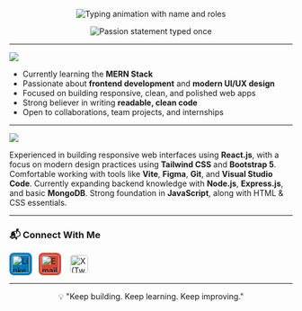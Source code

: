 <p align="center">
  <img src="https://readme-typing-svg.demolab.com?font=JetBrains+Mono&size=28&duration=2000&pause=1000&color=1E90FF&center=true&vCenter=true&width=800&lines=Hi+there%2C+I'm+Afin.;Frontend+Developer.;&color=fff&MERN+Stack+Dev.;UI%2FUX+Focused+Engineer." alt="Typing animation with name and roles" />
</p>

<p align="center">
  <img src="https://readme-typing-svg.demolab.com?font=JetBrains+Mono&size=20&duration=4000&pause=1000&color=708090&center=true&vCenter=true&width=700&repeat=false&lines=Crafting+clean,+responsive+UIs+with+a+user-centric+focus." alt="Passion statement typed once" />
</p>


---
<p align="left">
  <img src="https://img.shields.io/badge/🧑‍💻 About%20Me-blueviolet?style=for-the-badge&logo=github&logoColor=white" />
</p>



-  Currently learning the **MERN Stack**
-  Passionate about **frontend development** and **modern UI/UX design**
-  Focused on building responsive, clean, and polished web apps
-  Strong believer in writing **readable, clean code**
-  Open to collaborations, team projects, and internships

---
<p align="left">
  <img src="https://img.shields.io/badge/Tech%20Overview-%20-blueviolet?style=for-the-badge&logo=react&logoColor=white" />
</p>



Experienced in building responsive web interfaces using **React.js**, with a focus on modern design practices using **Tailwind CSS** and **Bootstrap 5**. Comfortable working with tools like **Vite**, **Figma**, **Git**, and **Visual Studio Code**. Currently expanding backend knowledge with **Node.js**, **Express.js**, and basic **MongoDB**. Strong foundation in **JavaScript**, along with HTML & CSS essentials.


---


### 📬 Connect With Me

<p align="left" style="display: flex; gap: 12px; align-items: center;">
  <a href="https://linkedin.com/in/afin-nk-195366340" target="_blank" rel="noopener noreferrer" style="text-decoration: none;">
    <img
      alt="LinkedIn"
      src="https://cdn.jsdelivr.net/gh/devicons/devicon/icons/linkedin/linkedin-original.svg"
      width="32" height="32"
      style="border-radius: 8px; background-color: #0077B5; padding: 4px;"
    />
  </a>

  <a href="mailto:afinnk1@gmail.com" target="_blank" rel="noopener noreferrer" style="text-decoration: none;">
    <img
      alt="Email"
      src="https://cdn.jsdelivr.net/gh/devicons/devicon/icons/google/google-original.svg"
      width="32" height="32"
      style="border-radius: 8px; background-color: #D14836; padding: 4px;"
    />
  </a>

  <a href="https://x.com/Afinnk1" target="_blank" rel="noopener noreferrer" style="text-decoration: none;">
    <img
      alt="X (Twitter)"
      src="https://cdn.jsdelivr.net/gh/devicons/devicon/icons/twitter/twitter-original.svg"
      width="32" height="32"
      style="border-radius: 8px; background-color: white; padding: 4px;"
    />
  </a>
</p>


---

<p align="center">💡 "Keep building. Keep learning. Keep improving."</p>

